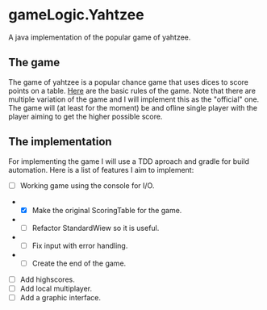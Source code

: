 # gameLogic.Yahtzee
A java implementation of the popular game of yahtzee.

## The game

The game of yahtzee is a popular chance game that uses dices to score points on a table.
[Here](https://en.wikipedia.org/wiki/gameLogic.Yahtzee) are the basic rules of the game. Note that there are multiple variation of the game and I will implement this as the "official" one.
The game will (at least for the moment) be and ofline single player with the player aiming to get the higher possible score.

## The implementation

For implementing the game I will use a TDD aproach and gradle for build automation.
Here is a list of features I aim to implement:

- [ ] Working game using the console for I/O.
- -[x] Make the original ScoringTable for the game.
- -[ ] Refactor StandardWiew so it is useful.
- -[ ] Fix input with error handling.
- -[ ] Create the end of the game.
- [ ] Add highscores.
- [ ] Add local multiplayer.
- [ ] Add a graphic interface.
